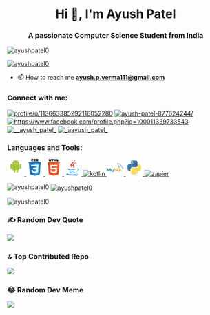<h1 align="center">Hi 👋, I'm Ayush Patel</h1>
<h3 align="center">A passionate Computer Science Student  from India</h3>

<p align="left"> <img src="https://komarev.com/ghpvc/?username=ayushpatel0&label=Profile%20views&color=0e75b6&style=flat" alt="ayushpatel0" /> </p>

<p align="left"> <a href="https://github.com/ryo-ma/github-profile-trophy"><img src="https://github-profile-trophy.vercel.app/?username=ayushpatel0" alt="ayushpatel0" /></a> </p>

- 📫 How to reach me **ayush.p.verma111@gmail.com**

<h3 align="left">Connect with me:</h3>
<p align="left">
<a href="https://developers.google.com/profile/u/113663385292116052280" target="blank"><img align="center" src="https://raw.githubusercontent.com/rahuldkjain/github-profile-readme-generator/master/src/images/icons/Social/devto.svg" alt="profile/u/113663385292116052280" height="30" width="40" /></a>
<a href="https://www.linkedin.com/in/ayush-patel-877624244/" target="blank"><img align="center" src="https://raw.githubusercontent.com/rahuldkjain/github-profile-readme-generator/master/src/images/icons/Social/linked-in-alt.svg" alt="ayush-patel-877624244/" height="30" width="40" /></a>
<a href="https://www.facebook.com/profile.php?id=100011339733543" target="blank"><img align="center" src="https://raw.githubusercontent.com/rahuldkjain/github-profile-readme-generator/master/src/images/icons/Social/facebook.svg" alt="https://www.facebook.com/profile.php?id=100011339733543" height="30" width="40" /></a>
<a href="https://instagram.com/__ayush_patel_" target="blank"><img align="center" src="https://raw.githubusercontent.com/rahuldkjain/github-profile-readme-generator/master/src/images/icons/Social/instagram.svg" alt="__ayush_patel_" height="30" width="40" /></a>
<a href="https://discord.com/_aayush_patel_#7103" target="blank"><img align="center" src="https://raw.githubusercontent.com/rahuldkjain/github-profile-readme-generator/master/src/images/icons/Social/discord.svg" alt="_aayush_patel_" height="30" width="40" /></a>
</p>

<h3 align="left">Languages and Tools:</h3>
<p align="left"> <a href="https://developer.android.com" target="_blank" rel="noreferrer"> <img src="https://raw.githubusercontent.com/devicons/devicon/master/icons/android/android-original-wordmark.svg" alt="android" width="40" height="40"/> </a> <a href="https://www.w3schools.com/css/" target="_blank" rel="noreferrer"> <img src="https://raw.githubusercontent.com/devicons/devicon/master/icons/css3/css3-original-wordmark.svg" alt="css3" width="40" height="40"/> </a> <a href="https://www.w3.org/html/" target="_blank" rel="noreferrer"> <img src="https://raw.githubusercontent.com/devicons/devicon/master/icons/html5/html5-original-wordmark.svg" alt="html5" width="40" height="40"/> </a> <a href="https://www.java.com" target="_blank" rel="noreferrer"> <img src="https://raw.githubusercontent.com/devicons/devicon/master/icons/java/java-original.svg" alt="java" width="40" height="40"/> </a> <a href="https://kotlinlang.org" target="_blank" rel="noreferrer"> <img src="https://www.vectorlogo.zone/logos/kotlinlang/kotlinlang-icon.svg" alt="kotlin" width="40" height="40"/> </a> <a href="https://www.mysql.com/" target="_blank" rel="noreferrer"> <img src="https://raw.githubusercontent.com/devicons/devicon/master/icons/mysql/mysql-original-wordmark.svg" alt="mysql" width="40" height="40"/> </a> <a href="https://www.python.org" target="_blank" rel="noreferrer"> <img src="https://raw.githubusercontent.com/devicons/devicon/master/icons/python/python-original.svg" alt="python" width="40" height="40"/> </a> <a href="https://zapier.com" target="_blank" rel="noreferrer"> <img src="https://www.vectorlogo.zone/logos/zapier/zapier-icon.svg" alt="zapier" width="40" height="40"/> </a> </p>

<p><img align="left" src="https://github-readme-stats.vercel.app/api/top-langs?username=ayushpatel0&show_icons=true&locale=en&layout=compact" alt="ayushpatel0" /></p>

<p>&nbsp;<img align="center" src="https://github-readme-stats.vercel.app/api?username=ayushpatel0&show_icons=true&locale=en" alt="ayushpatel0" /></p>

<p><img align="center" src="https://github-readme-streak-stats.herokuapp.com/?user=ayushpatel0&" alt="ayushpatel0" /></p>

### ✍️ Random Dev Quote
![](https://quotes-github-readme.vercel.app/api?type=horizontal&theme=radical)

### 🔝 Top Contributed Repo
![](https://github-contributor-stats.vercel.app/api?username=ayushpatel0&limit=5&theme=dark&combine_all_yearly_contributions=true)

### 😂 Random Dev Meme
<img src='https://randommeme-five.vercel.app/' style="height: 400px;"/>
